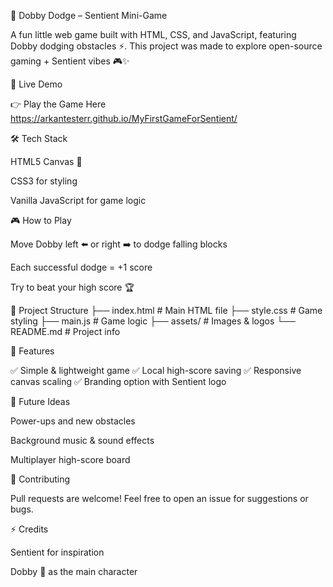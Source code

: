 🐶 Dobby Dodge – Sentient Mini-Game

A fun little web game built with HTML, CSS, and JavaScript, featuring Dobby dodging obstacles ⚡.
This project was made to explore open-source gaming + Sentient vibes 🎮✨

🚀 Live Demo

👉 Play the Game Here    https://arkantesterr.github.io/MyFirstGameForSentient/

🛠 Tech Stack

HTML5 Canvas 🎨

CSS3 for styling

Vanilla JavaScript for game logic

🎮 How to Play

Move Dobby left ⬅️ or right ➡️ to dodge falling blocks

Each successful dodge = +1 score

Try to beat your high score 🏆

📂 Project Structure
├── index.html      # Main HTML file
├── style.css       # Game styling
├── main.js         # Game logic
├── assets/         # Images & logos
└── README.md       # Project info

🌟 Features

✅ Simple & lightweight game
✅ Local high-score saving
✅ Responsive canvas scaling
✅ Branding option with Sentient logo

🔮 Future Ideas

Power-ups and new obstacles

Background music & sound effects

Multiplayer high-score board

🤝 Contributing

Pull requests are welcome! Feel free to open an issue for suggestions or bugs.

⚡ Credits

Sentient for inspiration

Dobby 🐶 as the main character
